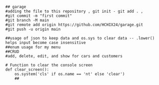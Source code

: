     ## garage
    #adding the file to this repository , git init - git add . ,
    #git commit -m "first commit"
    #git branch -M main
    #git remote add origin https://github.com/HCHIX24/garage.git
    #git push -u origin main

    ##usage of json to keep data and os.sys to clear data -- .lower() helps input become case insensitive
    ##enum usage for my menu
    ##CRUD 
    #add, delete, edit, and show for cars and customers
    
    # Function to clear the console screen
    def clear_screen():
        os.system('cls' if os.name == 'nt' else 'clear')
        ##
